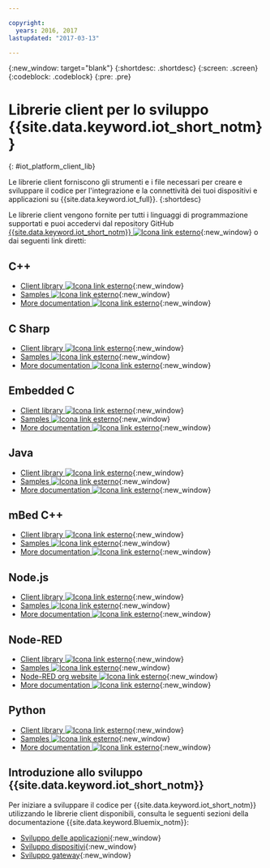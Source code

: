 ```yaml
---

copyright:
  years: 2016, 2017
lastupdated: "2017-03-13"

---
```


{:new_window: target="blank"}
{:shortdesc: .shortdesc}
{:screen: .screen}
{:codeblock: .codeblock}
{:pre: .pre}

# Librerie client per lo sviluppo {{site.data.keyword.iot_short_notm}}
{: #iot_platform_client_lib}

Le librerie client forniscono gli strumenti e i file necessari per creare e sviluppare il codice per l'integrazione e la connettività dei tuoi dispositivi e applicazioni su {{site.data.keyword.iot_full}}.
{:shortdesc}

Le librerie client vengono fornite per tutti i linguaggi di programmazione supportati e puoi accedervi dal repository GitHub [{{site.data.keyword.iot_short_notm}} ![Icona link esterno](../../icons/launch-glyph.svg "Icona link esterno")](https://github.com/ibm-watson-iot){:new_window} o dai seguenti link diretti:

## C++

- [Client library ![Icona link esterno](../../icons/launch-glyph.svg "Icona link esterno")](https://github.com/ibm-watson-iot/iot-cpp){:new_window}
- [Samples ![Icona link esterno](../../icons/launch-glyph.svg "Icona link esterno")](https://github.com/ibm-watson-iot/iot-cpp/tree/master/samples){:new_window}
- [More documentation ![Icona link esterno](../../icons/launch-glyph.svg "Icona link esterno")](https://github.com/ibm-watson-iot/iot-cpp/blob/master/README.md){:new_window}

## C Sharp
- [Client library ![Icona link esterno](../../icons/launch-glyph.svg "Icona link esterno")](https://github.com/ibm-watson-iot/iot-csharp){:new_window}
- [Samples ![Icona link esterno](../../icons/launch-glyph.svg "Icona link esterno")](https://github.com/ibm-watson-iot/iot-csharp/tree/master/sample){:new_window}
- [More documentation ![Icona link esterno](../../icons/launch-glyph.svg "Icona link esterno")](https://github.com/ibm-watson-iot/iot-csharp/blob/master/README.md){:new_window}

## Embedded C

- [Client library ![Icona link esterno](../../icons/launch-glyph.svg "Icona link esterno")](https://github.com/ibm-watson-iot/iot-embeddedc){:new_window}
- [Samples ![Icona link esterno](../../icons/launch-glyph.svg "Icona link esterno")](https://github.com/ibm-watson-iot/iot-embeddedc/tree/master/samples){:new_window}
- [More documentation ![Icona link esterno](../../icons/launch-glyph.svg "Icona link esterno")](https://github.com/ibm-watson-iot/iot-embeddedc/blob/master/README.md){:new_window}


## Java
- [Client library ![Icona link esterno](../../icons/launch-glyph.svg "Icona link esterno")](https://github.com/ibm-watson-iot/iot-java){:new_window}
- [Samples ![Icona link esterno](../../icons/launch-glyph.svg "Icona link esterno")](https://github.com/ibm-watson-iot/iot-java#samples){:new_window}
- [More documentation ![Icona link esterno](../../icons/launch-glyph.svg "Icona link esterno")](https://github.com/ibm-watson-iot/iot-java/blob/master/README.md){:new_window}

## mBed C++

- [Client library ![Icona link esterno](../../icons/launch-glyph.svg "Icona link esterno")](https://developer.mbed.org/teams/IBM_IoT/code/IBMIoTF/){:new_window}
- [Samples ![Icona link esterno](../../icons/launch-glyph.svg "Icona link esterno")](https://developer.mbed.org/teams/IBM_IoT/code/IBMIoTClientLibrarySample/){:new_window}
- [More documentation ![Icona link esterno](../../icons/launch-glyph.svg "Icona link esterno")](http://iotf.readthedocs.io/en/latest/devices/libraries/mbedcpp.html){:new_window}

## Node.js
- [Client library ![Icona link esterno](../../icons/launch-glyph.svg "Icona link esterno")](https://github.com/ibm-watson-iot/iot-nodejs){:new_window}
- [Samples ![Icona link esterno](../../icons/launch-glyph.svg "Icona link esterno")](https://github.com/ibm-watson-iot/iot-nodejs/tree/master/samples){:new_window}
- [More documentation ![Icona link esterno](../../icons/launch-glyph.svg "Icona link esterno")](https://github.com/ibm-watson-iot/iot-nodejs/blob/master/README.md){:new_window}

## Node-RED
- [Client library ![Icona link esterno](../../icons/launch-glyph.svg "Icona link esterno")](https://github.com/ibm-watson-iot/iot-nodered){:new_window}
- [Samples ![Icona link esterno](../../icons/launch-glyph.svg "Icona link esterno")](https://github.com/ibm-watson-iot/iot-nodered/tree/master/samples/rpi){:new_window}
- [Node-RED org website ![Icona link esterno](../../icons/launch-glyph.svg "Icona link esterno")](http://nodered.org/){:new_window}
- [More documentation ![Icona link esterno](../../icons/launch-glyph.svg "Icona link esterno")](https://github.com/ibm-watson-iot/iot-nodered/blob/master/README.md){:new_window}

## Python
- [Client library ![Icona link esterno](../../icons/launch-glyph.svg "Icona link esterno")](https://github.com/ibm-watson-iot/iot-python){:new_window}
- [Samples ![Icona link esterno](../../icons/launch-glyph.svg "Icona link esterno")](https://github.com/ibm-watson-iot/iot-python/tree/master/samples){:new_window}
- [More documentation ![Icona link esterno](../../icons/launch-glyph.svg "Icona link esterno")](https://github.com/ibm-watson-iot/iot-python/blob/master/README.rst){:new_window}

## Introduzione allo sviluppo {{site.data.keyword.iot_short_notm}}

Per iniziare a sviluppare il codice per {{site.data.keyword.iot_short_notm}} utilizzando le librerie client disponibili, consulta le seguenti sezioni della documentazione {{site.data.keyword.Bluemix_notm}}:

- [Sviluppo delle applicazioni](applications/api.html){:new_window}
- [Sviluppo dispositivi](devices/api.html){:new_window}
- [Sviluppo gateway](gateways/mqtt.html){:new_window}
